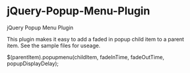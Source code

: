 jQuery-Popup-Menu-Plugin
========================

jQuery Popup Menu Plugin

This plugin makes it easy to add a faded in popup child item to a parent item.  See the sample files for useage.

$(parentItem).popupmenu(childItem, fadeInTime, fadeOutTime, popupDisplayDelay);
